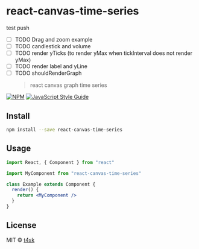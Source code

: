 # react-canvas-time-series

test push

- [ ] TODO Drag and zoom example
- [ ] TODO candlestick and volume
- [ ] TODO render yTicks (to render yMax when tickInterval does not render yMax)
- [ ] TODO render label and yLine
- [ ] TODO shouldRenderGraph
  > react canvas graph time series

[![NPM](https://img.shields.io/npm/v/react-canvas-time-series.svg)](https://www.npmjs.com/package/react-canvas-time-series) [![JavaScript Style Guide](https://img.shields.io/badge/code_style-standard-brightgreen.svg)](https://standardjs.com)

## Install

```bash
npm install --save react-canvas-time-series
```

## Usage

```jsx
import React, { Component } from "react"

import MyComponent from "react-canvas-time-series"

class Example extends Component {
  render() {
    return <MyComponent />
  }
}
```

## License

MIT © [t4sk](https://github.com/t4sk)
